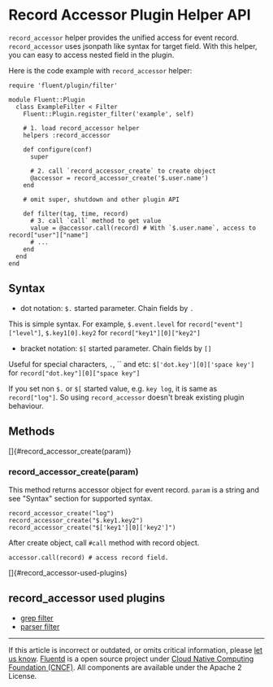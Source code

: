 # Record Accessor Plugin Helper API

`record_accessor` helper provides the unified access for event record.
`record_accessor` uses jsonpath like syntax for target field. With this
helper, you can easy to access nested field in the plugin.

Here is the code example with `record_accessor` helper:

``` {.CodeRay}
require 'fluent/plugin/filter'

module Fluent::Plugin
  class ExampleFilter < Filter
    Fluent::Plugin.register_filter('example', self)

    # 1. load record_accessor helper
    helpers :record_accessor

    def configure(conf)
      super

      # 2. call `record_accessor_create` to create object
      @accessor = record_accessor_create('$.user.name')
    end

    # omit super, shutdown and other plugin API

    def filter(tag, time, record)
      # 3. call `call` method to get value
      value = @accessor.call(record) # With `$.user.name`, access to record["user"]["name"]
      # ...
    end
  end
end
```


## Syntax

-   dot notation: `$.` started parameter. Chain fields by `.`

This is simple syntax. For example, `$.event.level` for
`record["event"]["level"]`, `$.key1[0].key2` for
`record["key1"][0]["key2"]`

-   bracket notation: `$[` started parameter. Chain fields by `[]`

Useful for special characters, `.`, `` and etc:
`$['dot.key'][0]['space key']` for `record["dot.key"][0]["space key"]`

If you set non `$.` or `$[` started value, e.g. `key log`, it is same as
`record["log"]`. So using `record_accessor` doesn't break existing
plugin behaviour.


Methods
-------

[]{#record_accessor_create(param)}

### record\_accessor\_create(param)

This method returns accessor object for event record. `param` is a
string and see "Syntax" section for supported syntax.

``` {.CodeRay}
record_accessor_create("log")
record_accessor_create("$.key1.key2")
record_accessor_create("$['key1'][0]['key2']")
```

After create object, call `#call` method with record object.

``` {.CodeRay}
accessor.call(record) # access record field.
```

[]{#record_accessor-used-plugins}

record\_accessor used plugins
-----------------------------

-   [grep filter](/articles/filter_grep.md)
-   [parser filter](/articles/filter_parser.md)


------------------------------------------------------------------------

If this article is incorrect or outdated, or omits critical information,
please [let us know](https://github.com/fluent/fluentd-docs/issues?state=open).
[Fluentd](http://www.fluentd.org/) is a open source project under [Cloud
Native Computing Foundation (CNCF)](https://cncf.io/). All components
are available under the Apache 2 License.
